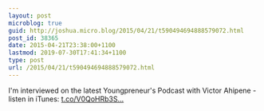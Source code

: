 ```yaml
---
layout: post
microblog: true
guid: http://joshua.micro.blog/2015/04/21/t590494694888579072.html
post_id: 38365
date: 2015-04-21T23:38:00+1100
lastmod: 2019-07-30T17:41:34+1100
type: post
url: /2015/04/21/t590494694888579072.html
---
```

I'm interviewed on the latest Youngpreneur's Podcast with Victor Ahipene - listen in iTunes: [t.co/V0QoHRb3S...](http://t.co/V0QoHRb3Sw)
